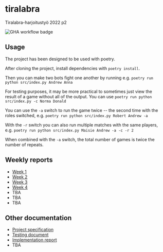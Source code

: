 # tiralabra
Tiralabra-harjoitustyö 2022 p2

![GHA workflow badge](https://github.com/mikkokallio/tiralabra/workflows/pipe/badge.svg)

## Usage

The project has been designed to be used with poetry.

After cloning the project, install dependencies with `poetry install`.

Then you can make two bots fight one another by running e.g. `poetry run python src/index.py Andrew Anna`

For testing purposes, it may be more practical to sometimes just view the result of a game without all of the output. You can use `poetry run python src/index.py -c Norma Donald`

You can use the `-a` switch to run the game twice -- the second time with the roles switched, e.g. `poetry run python src/index.py Robert Andrew -a`

With the `-r` switch you can also run multiple matches with the same players, e.g. `poetry run python src/index.py Maisie Andrew -a -c -r 2`

When combined with the `-a` switch, the total number of games is twice the number of repeats.

## Weekly reports

* [Week 1](https://github.com/mikkokallio/tiralabra/blob/main/doc/weekly-report-1.md)
* [Week 2](https://github.com/mikkokallio/tiralabra/blob/main/doc/weekly-report-2.md)
* [Week 3](https://github.com/mikkokallio/tiralabra/blob/main/doc/weekly-report-3.md)
* [Week 4](https://github.com/mikkokallio/tiralabra/blob/main/doc/weekly-report-4.md)
* TBA
* TBA
* TBA

## Other documentation

* [Project specification](https://github.com/mikkokallio/tiralabra/blob/main/doc/specification.md)
* [Testing document](https://github.com/mikkokallio/tiralabra/blob/main/doc/testing.md)
* [Implementation report](https://github.com/mikkokallio/tiralabra/blob/main/doc/implementation.md)
* TBA
